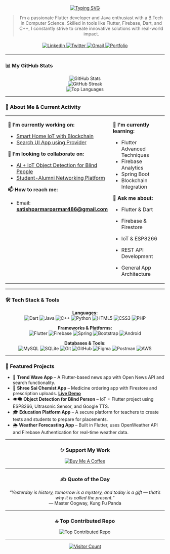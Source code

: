 <div align="center">
  <a href="https://github.com/DenverCoder1/readme-typing-svg">
    <img src="https://readme-typing-svg.vercel.app/?font=Fira+Code&weight=700&size=45&pause=1000&color=00B873&center=true&vCenter=true&width=600&lines=Hi+%F0%9F%91%8B%2C+I'm+Satish+Parmar;A+Passionate+Developer;A+Creative+Problem+Solver;A+Lifelong+Learner" alt="Typing SVG">
  </a>
</div>

<div align="center">

> I’m a passionate Flutter developer and Java enthusiast with a B.Tech in Computer Science. Skilled in tools like Flutter, Firebase, Dart, and C++, I constantly strive to create innovative solutions with real-world impact.

</div>

<div align="center" style="margin-top: 20px; margin-bottom: 20px;">
  <a href="https://www.linkedin.com/in/satish-parmar-8021a5245/" target="_blank">
    <img src="https://img.shields.io/badge/LinkedIn-Satish%20Parmar-blue?style=for-the-badge&logo=linkedin&logoColor=white" alt="LinkedIn"/>
  </a>
  <a href="https://twitter.com/978satish" target="_blank">
    <img src="https://img.shields.io/twitter/follow/978satish?logo=twitter&style=for-the-badge" alt="Twitter"/>
  </a>
  <a href="mailto:satishparmarparmar486@gmail.com">
    <img src="https://img.shields.io/badge/Gmail-Contact%20Me-red?style=for-the-badge&logo=gmail&logoColor=white" alt="Gmail"/>
  </a>
  <a href="https://satishparmar1.github.io/Portfolio/">
    <img src="https://img.shields.io/badge/Portfolio-Visit-blueviolet?style=for-the-badge&logo=githubpages&logoColor=white" alt="Portfolio"/>
  </a>
</div>

---

### 📊 My GitHub Stats

<div align="center">
  <img src="https://github-readme-stats.vercel.app/api?username=SatishParmar1&theme=tokyonight&hide_border=false&include_all_commits=true&count_private=true" alt="GitHub Stats" style="max-width: 100%;"/>
  <br/>
  <img src="https://nirzak-streak-stats.vercel.app/?user=SatishParmar1&theme=tokyonight&hide_border=false" alt="GitHub Streak" style="max-width: 100%;"/>
  <br/>
  <img src="https://github-readme-stats.vercel.app/api/top-langs/?username=SatishParmar1&theme=tokyonight&hide_border=false&layout=compact" alt="Top Languages" style="max-width: 100%;"/>
</div>

---

### 🚀 About Me & Current Activity

<table>
  <tr>
    <td valign="top" width="50%">
      
**🔭 I’m currently working on:**
- <a href="https://github.com/SatishParmar1">Smart Home IoT with Blockchain</a>
- <a href="https://github.com/SatishParmar1">Search UI App using Provider</a>

**👯 I’m looking to collaborate on:**
- <a href="https://github.com/SatishParmar1">AI + IoT Object Detection for Blind People</a>
- <a href="https://github.com/SatishParmar1">Student-Alumni Networking Platform</a>

**📫 How to reach me:**
- Email: **satishparmarparmar486@gmail.com**

    </td>
    <td valign="top" width="50%">

**🌱 I'm currently learning:**
- Flutter Advanced Techniques
- Firebase Analytics
- Spring Boot
- Blockchain Integration

**💬 Ask me about:**
- Flutter & Dart
- Firebase & Firestore
- IoT & ESP8266
- REST API Development
- General App Architecture

    </td>
  </tr>
</table>

---

### 🛠️ Tech Stack & Tools

<p align="center">
  <strong>Languages:</strong><br>
  <img src="https://img.shields.io/badge/dart-%230175C2.svg?style=for-the-badge&logo=dart&logoColor=white" alt="Dart"/>
  <img src="https://img.shields.io/badge/java-%23ED8B00.svg?style=for-the-badge&logo=openjdk&logoColor=white" alt="Java"/>
  <img src="https://img.shields.io/badge/c++-%2300599C.svg?style=for-the-badge&logo=c%2B%2B&logoColor=white" alt="C++"/>
  <img src="https://img.shields.io/badge/python-3670A0?style=for-the-badge&logo=python&logoColor=ffdd54" alt="Python"/>
  <img src="https://img.shields.io/badge/html5-%23E34F26.svg?style=for-the-badge&logo=html5&logoColor=white" alt="HTML5"/>
  <img src="https://img.shields.io/badge/css3-%231572B6.svg?style=for-the-badge&logo=css3&logoColor=white" alt="CSS3"/>
  <img src="https://img.shields.io/badge/php-%23777BB4.svg?style=for-the-badge&logo=php&logoColor=white" alt="PHP"/>
</p>

<p align="center">
  <strong>Frameworks & Platforms:</strong><br>
  <img src="https://img.shields.io/badge/Flutter-%2302569B.svg?style=for-the-badge&logo=Flutter&logoColor=white" alt="Flutter"/>
  <img src="https://img.shields.io/badge/firebase-%23039BE5.svg?style=for-the-badge&logo=firebase" alt="Firebase"/>
  <img src="https://img.shields.io/badge/spring-%236DB33F.svg?style=for-the-badge&logo=spring&logoColor=white" alt="Spring"/>
  <img src="https://img.shields.io/badge/bootstrap-%238511FA.svg?style=for-the-badge&logo=bootstrap&logoColor=white" alt="Bootstrap"/>
  <img src="https://img.shields.io/badge/android-%233DDC84.svg?style=for-the-badge&logo=android&logoColor=white" alt="Android"/>
</p>

<p align="center">
  <strong>Databases & Tools:</strong><br>
  <img src="https://img.shields.io/badge/mysql-4479A1.svg?style=for-the-badge&logo=mysql&logoColor=white" alt="MySQL"/>
  <img src="https://img.shields.io/badge/sqlite-%2307405e.svg?style=for-the-badge&logo=sqlite&logoColor=white" alt="SQLite"/>
  <img src="https://img.shields.io/badge/git-%23F05033.svg?style=for-the-badge&logo=git&logoColor=white" alt="Git"/>
  <img src="https://img.shields.io/badge/github-%23121011.svg?style=for-the-badge&logo=github&logoColor=white" alt="GitHub"/>
  <img src="https://img.shields.io/badge/figma-%23F24E1E.svg?style=for-the-badge&logo=figma&logoColor=white" alt="Figma"/>
  <img src="https://img.shields.io/badge/postman-%23FF6C37.svg?style=for-the-badge&logo=postman&logoColor=white" alt="Postman"/>
  <img src="https://img.shields.io/badge/AWS-%23FF9900.svg?style=for-the-badge&logo=amazon-aws&logoColor=white" alt="AWS"/>
</p>

---

### 📱 Featured Projects

-   📰 **Trend Wave App** – A Flutter-based news app with Open News API and search functionality.
-   💊 **Shree Sai Chemist App** – Medicine ordering app with Firestore and prescription uploads. **[Live Demo](https://bit.ly/shreesaichemist)**
-   👁️‍🗨️ **Object Detection for Blind Person** – IoT + Flutter project using ESP8266, Ultrasonic Sensor, and Google TTS.
-   🎓 **Education Platform App** – A secure platform for teachers to create tests and students to prepare for placements.
-   🌦️ **Weather Forecasting App** – Built in Flutter, uses OpenWeather API and Firebase Authentication for real-time weather data.

---

<div align="center">
  
### ✨ Support My Work
<a href="https://www.buymeacoffee.com/invite/SatishParmar1" target="_blank">
  <img src="https://img.shields.io/badge/Buy%20Me%20a%20Coffee-Support%20My%20Work-yellow?style=for-the-badge&logo=buy-me-a-coffee&logoColor=black" alt="Buy Me A Coffee"/>
</a>

---

### ✍️ Quote of the Day
*“Yesterday is history, tomorrow is a mystery, and today is a gift — that’s why it is called the present.”*
<br>— Master Oogway, Kung Fu Panda

---

### 🔝 Top Contributed Repo
<img src="https://github-contributor-stats.vercel.app/api?username=SatishParmar1&limit=5&theme=tokyonight&combine_all_yearly_contributions=true" alt="Top Contributed Repo"/>

---

<a href="https://visitcount.itsvg.in/api?id=SatishParmar1&icon=0&color=0" target="_blank">
  <img src="https://visitcount.itsvg.in/api?id=SatishParmar1&icon=0&color=0" alt="Visitor Count"/>
</a>

</div>
